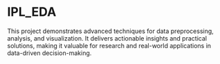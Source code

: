 # IPL_EDA
This project demonstrates advanced techniques for data preprocessing, analysis, and visualization. It delivers actionable insights and practical solutions, making it valuable for research and real-world applications in data-driven decision-making.
